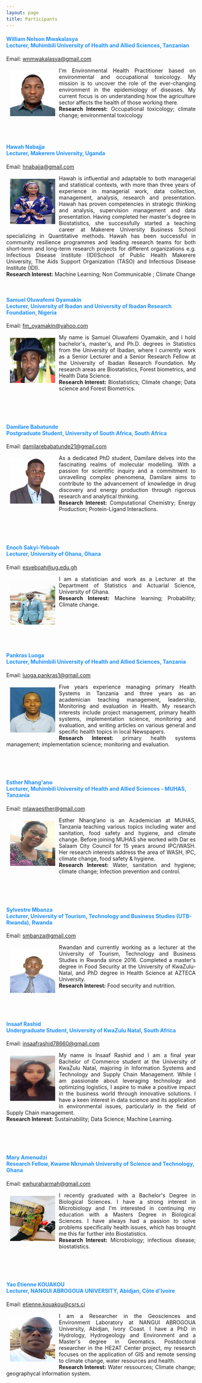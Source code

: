 ```yaml
---
layout: page
title: Participants 
--- 
```


<h4 style="color:DodgerBlue;"> William Nelson Mwakalasya<br> Lecturer, Muhimbili University of Health and Allied Sciences, Tanzanian  </h4> 
Email: <a href="mailto:wnmwakalasya@gmail.com">wnmwakalasya@gmail.com</a> <br>
<p align="justify"> <img src="../figures/WilliamNelson.jpg" alt="WilliamNelson" style="float:left; width:120px; height:120px; padding: 10px;">  
  <span style="vertical-align:bottom"> I'm Environmental Health Practitioner based on environmental and occupational toxicology. My mission is to uncover the role of the ever-changing environment in the epidemiology of diseases. My current focus is on understanding how the agriculture sector affects the health of those working there. </span> <br> 
 <b>Research Interest:</b> Occupational toxicology; climate change; environmental toxicology </p> <br> 
  
<br>
<h4 style="color:DodgerBlue;"> Hawah Nabajja <br> Lecturer, Makerere University, Uganda </h4> 
Email: <a href="mailto:hnabajja@gmail.com">hnabajja@gmail.com</a> <br>
<p align="justify"> <img src="../figures/Hawah.jpg" alt="Hawah" style="float:left; width:120px; height:120px; padding: 10px;">  
  <span style="vertical-align:bottom"> Hawah is influential and adaptable to both managerial and statistical contexts, with more than three years of experience in managerial work, data collection, management, analysis, research and presentation. Hawah has proven competencies in strategic thinking and analysis, supervision management and data presentation. Having completed her master's degree in Biostatistics, she successfully started a teaching career at Makerere University Business School specializing in Quantitative methods. 
Hawah has been successful in community resilience programmes and leading research teams for both short-term and long-term research projects for different organizations e.g. Infectious Disease Institute (IDI)School of Public Health Makerere University, The Aids Support Organization (TASO) and Infectious Disease Institute (IDI). </span> <br> 
 <b>Research Interest:</b> Machine Learning; Non Communicable ; Climate Change </p> <br> 
  
<h4 style="color:DodgerBlue;"> Samuel Oluwafemi Oyamakin <br> Lecturer, University of Ibadan and University of Ibadan Research Foundation, Nigeria  </h4> 
Email: <a href="mailto:fm_oyamakin@yahoo.com">fm_oyamakin@yahoo.com</a> <br>
<p align="justify"> <img src="../figures/Oluwafem.jpeg" alt="Oluwafem" style="float:left; width:120px; height:120px; padding: 10px;">  
  <span style="vertical-align:bottom"> My name is Samuel Oluwafemi Oyamakin, and I hold bachelor's, master's, and Ph.D. degrees in Statistics from the University of Ibadan, where I currently work as a Senior Lecturer and a Senior Research Fellow at the University of Ibadan Research Foundation. My research areas are Biostatistics, Forest biometrics, and Health Data Science. </span> <br> 
 <b>Research Interest:</b> Biostatistics; Climate change; Data science and Forest Biometrics. </p> <br> 
<br>
<br>
<h4 style="color:DodgerBlue;"> Damilare Babatunde <br> Postgraduate Student, University of South Africa, South Africa  </h4> 
Email: <a href="mailto:damilarebabatunde21@gmail.com">damilarebabatunde21@gmail.com </a> <br>
<p align="justify"> <img src="../figures/Damilare.png" alt="Damilare" style="float:left; width:120px; height:120px; padding: 10px;">  
  <span style="vertical-align:bottom"> As a dedicated PhD student, Damilare delves into the fascinating realms of molecular modelling. With a passion for scientific inquiry and a commitment to unravelling complex phenomena, Damilare aims to contribute to the advancement of knowledge in drug discovery and energy production through rigorous research and analytical thinking.  </span> <br> 
 <b>Research Interest:</b> Computational Chemistry; Energy Production; Protein-Ligand Interactions. </p> <br> 
  
<br>
<br>
<h4 style="color:DodgerBlue;"> Enoch Sakyi-Yeboah <br> Lecturer, University of Ghana, Ghana </h4> 
Email: <a href="mailto:esyeboah@ug.edu.gh">esyeboah@ug.edu.gh </a> <br>
<p align="justify"> <img src="../figures/Enoch.jpeg" alt="Enoch" style="float:left; width:120px; height:120px; padding: 10px;">  
  <span style="vertical-align:bottom"> I am a statistician and work as a Lecturer at the Department of Statistics and Actuarial Science,  University of Ghana.  </span> <br> 
 <b>Research Interest:</b> Machine learning; Probability; Climate change. </p> <br> 
<br>
<br>
<br>
<br>

<h4 style="color:DodgerBlue;"> Pankras Luoga <br> Lecturer, Muhimbili University of Health and Allied Sciences, Tanzania </h4> 
Email: <a href="mailto:luoga.pankras1@gmail.com">luoga.pankras1@gmail.com </a> <br>
<p align="justify"> <img src="../figures/pankras.jpg" alt="pankras" style="float:left; width:120px; height:120px; padding: 10px;">  
  <span style="vertical-align:bottom"> Five years experience managing primary Health Systems in Tanzania and three years as an academician teaching management, leadership, Monitoring and evaluation in Health. My research interests include project management, primary health systems, implementation science, monitoring and evaluation, and writing articles on various general and specific health topics in local Newspapers. </span> <br> 
 <b>Research Interest:</b>  primary health systems management; implementation science; monitoring and evaluation. </p> <br> 
  
<br>
<br>
<h4 style="color:DodgerBlue;"> Esther Nhang'ano  <br> Lecturer, Muhimbili University of Health and Allied Sciences - MUHAS, Tanzania </h4> 
Email: <a href="mailto:mlawaesther@gmail.com ">mlawaesther@gmail.com </a> <br>
<p align="justify"> <img src="../figures/Esther.jpg" alt="Esther" style="float:left; width:120px; height:120px; padding: 10px;">  
  <span style="vertical-align:bottom"> Esther Nhang’ano is an Academician at MUHAS, Tanzania teaching various topics including water and sanitation, food safety and hygiene, and climate change. Before joining MUHAS she worked with Dar es Salaam City Council for 15 years around IPC/WASH. Her research interests address the area of WASH, IPC, climate change, food safety & hygiene. </span> <br> 
 <b>Research Interest:</b> Water, sanitation and hygiene; climate change; Infection prevention and control. </p> <br> 
  
<br>
<br>

<h4 style="color:DodgerBlue;"> Sylvestre Mbanza  <br> Lecturer, University of Tourism, Technology and Business Studies (UTB-Rwanda), Rwanda </h4> 
Email: <a href="mailto:smbanza@gmail.com"> smbanza@gmail.com </a> <br>
<p align="justify"> <img src="../figures/Sylvestre.jpg" alt="Sylvestre" style="float:left; width:120px; height:120px; padding: 10px;">   <span style="vertical-align:bottom"> Rwandan and currently working as a lecturer at the University of Tourism, Technology and Business Studies in Rwanda since 2016. Completed a master's degree in Food Security at the University of KwaZulu-Natal, and PhD degree in Health Science at AZTECA University. </span> <br> 
 <b>Research Interest:</b> Food security and nutrition. </p> <br> 
<br>
<br>

<h4 style="color:DodgerBlue;"> Insaaf Rashid <br> Undergraduate Student, University of KwaZulu Natal, South Africa </h4> 
Email: <a href="mailto:insaafrashid78660@gmail.com"> insaafrashid78660@gmail.com </a> <br>
<p align="justify"> <img src="../figures/InsaafRashid.jpg" alt="InsaafRashid" style="float:left; width:120px; height:120px; padding: 10px;">   <span style="vertical-align:bottom"> My name is Insaaf Rashid and I am a final year Bachelor of Commerce student at the University of KwaZulu Natal, majoring in Information Systems and Technology and Supply Chain Management. While I am passionate about leveraging technology and optimizing logistics, I aspire to make a positive impact in the business world through innovative solutions. I have a keen interest in data science and its application in environmental issues, particularly in the field of Supply Chain management. </span> <br> 
 <b>Research Interest:</b> Sustainability; Data Science; Machine Learning. </p> <br> 
<br>
<br>

<h4 style="color:DodgerBlue;"> Mary Amenudzi <br> Research Fellow, Kwame Nkrumah University of Science and Technology, Ghana </h4> 
Email: <a href="mailto:ewhuraharmah@gmail.com"> ewhuraharmah@gmail.com </a> <br>
<p align="justify"> <img src="../figures/EwhurahArmah.jpg" alt="EwhurahArmah" style="float:left; width:120px; height:120px; padding: 10px;">   <span style="vertical-align:bottom"> I recently graduated with a Bachelor's Degree in Biological Sciences. I have a strong interest in Microbiology and I'm interested in continuing my education with a Masters Degree in Biological Sciences. I have always had a passion to solve problems specifically health issues, which has brought me this far further into Biostatistics. </span> <br> 
 <b>Research Interest:</b> Microbiology; infectious disease; biostatistics. </p> <br> 
<br>
<br>

<h4 style="color:DodgerBlue;"> Yao Etienne KOUAKOU <br> Lecturer, NANGUI ABROGOUA UNIVERSITY, Abidjan, Côte d'Ivoire </h4> 
Email: <a href="mailto:etienne.kouakou@csrs.ci"> etienne.kouakou@csrs.ci </a> <br>
<p align="justify"> <img src="../figures/YAOETIENNE.jpg" alt="YAOETIENNE" style="float:left; width:120px; height:120px; padding: 10px;">   <span style="vertical-align:bottom"> I am a Researcher in the Geosciences and Environment Laboratory at NANGUI ABROGOUA University, Abidjan, Ivory Coast. I have a PhD in Hydrology, Hydrogeology and Environment and a Master's degree in Geomatics. Postdoctoral researcher in the HE2AT Center project, my research focuses on the application of GIS and remote sensing to climate change, water resources and health. </span> <br> 
 <b>Research Interest:</b> Water ressources; Climate change; geographycal information system. </p> <br> 
<br>
<br>

